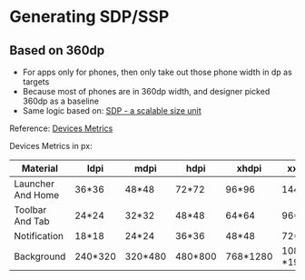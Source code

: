 # Generating SDP/SSP
## Based on 360dp

* For apps only for phones, then only take out those phone width in dp as targets
* Because most of phones are in 360dp width, and designer picked 360dp as a baseline
* Same logic based on: [SDP - a scalable size unit](https://github.com/intuit/sdp)

Reference: [Devices Metrics](https://material.io/tools/devices/)

Devices Metrics in px:

|Material         |ldpi     |mdpi     |hdpi    |xhdpi    |xxhdpi    |xxxhdpi  | 
|-----------------|---------|--------|---------|---------|----------|---------|
|Launcher And Home|36*36    |48*48   |72*72    |96*96    |144*144   |192*192  |
|Toolbar And Tab  |24*24    |32*32   |48*48    |64*64    |96*96     |128*128  |
|Notification     |18*18    |24*24   |36*36    |48*48    |72*72     |96*96    |
|Background       |240*320  |320*480 |480*800  |768*1280 |1080 *1920|1440*2560|

